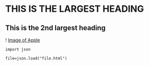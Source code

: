 # THIS IS THE LARGEST HEADING
## This is the 2nd largest heading
! [Image of Apple]("https://www.applesfromny.com/wp-content/uploads/2020/05/20Ounce_NYAS-Apples2.png")

```
import json

file=json.load("file.html")

```
